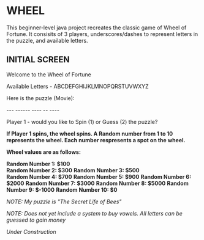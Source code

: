 # WHEEL

This beginner-level java project recreates the classic game of Wheel of Fortune. It consisits of 3
 players, underscores/dashes to represent letters in the puzzle, and available letters.



## INITIAL SCREEN

Welcome to the Wheel of Fortune

Available Letters - ABCDEFGHIJKLMNOPQRSTUVWXYZ

Here is the puzzle (Movie):

\-\-\- \-\-\-\-\-\- \-\-\-\- \-\- \-\-\-\-

Player 1 - would you like to Spin (1) or Guess (2) the puzzle? 

**If Player 1 spins, the wheel spins. A Random number from 1 to 10 represents the wheel. Each number respresents a spot on the wheel.**

**Wheel values are as follows:**

**Random Number 1:	$100**	
**Random Number 2:	$300**
**Random Number 3:	$500**	
**Random Number 4:	$700**
**Random Number 5:	$900**
**Random Number 6:	$2000**
**Random Number 7:	$3000**
**Random Number 8:	$5000**
**Random Number 9:	$-1000**
**Random Number 10:	$0**

*NOTE: My puzzle is "The Secret Life of Bees"*

*NOTE: Does not yet include a system to buy vowels. All letters can be guessed to gain money*

*Under Construction*
